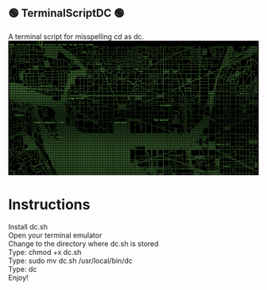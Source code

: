 ## 🟢 TerminalScriptDC 🟢
A terminal script for misspelling cd as dc.
![ASCII Map of DC](dc_map2.jpg)
# Instructions
Install dc.sh  
Open your terminal emulator  
Change to the directory where dc.sh is stored  
Type: chmod +x dc.sh  
Type: sudo mv dc.sh /usr/local/bin/dc  
Type: dc  
Enjoy!  
